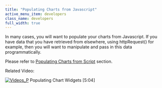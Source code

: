 ```yaml
---
title: "Populating Charts from Javascript"
active_menu_item: developers
class_name: developers
full_width: true
---
```



In many cases, you will want to populate your charts from Javascript. If you have data that you have retrieved from elsewhere, using httpRequest() for example, then you will want to manipulate and pass in this data programmatically.

Please refer to [Populating Charts from Script](../../../scripting-apis/client-scripting-overview/populating-charts-from-script.htm) section.

Related Video:

[![Videos\_P](/img/docs/videos_p.png)](http://www.youtube.com/v/4FXN_AsiiMs?autoplay=1&hd=1&fs=1&showsearch=0&rel=0&) Populating Chart Widgets [5:04]

